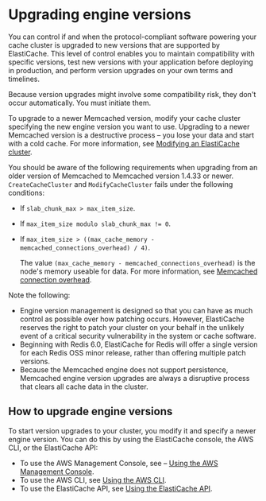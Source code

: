 # Upgrading engine versions<a name="VersionManagement"></a>

You can control if and when the protocol\-compliant software powering your cache cluster is upgraded to new versions that are supported by ElastiCache\. This level of control enables you to maintain compatibility with specific versions, test new versions with your application before deploying in production, and perform version upgrades on your own terms and timelines\.

Because version upgrades might involve some compatibility risk, they don't occur automatically\. You must initiate them\. 

To upgrade to a newer Memcached version, modify your cache cluster specifying the new engine version you want to use\. Upgrading to a newer Memcached version is a destructive process – you lose your data and start with a cold cache\. For more information, see [Modifying an ElastiCache cluster](Clusters.Modify.md)\.

You should be aware of the following requirements when upgrading from an older version of Memcached to Memcached version 1\.4\.33 or newer\. `CreateCacheCluster` and `ModifyCacheCluster` fails under the following conditions:
+ If `slab_chunk_max > max_item_size`\.
+ If `max_item_size modulo slab_chunk_max != 0`\.
+ If `max_item_size > ((max_cache_memory - memcached_connections_overhead) / 4)`\.

  The value `(max_cache_memory - memcached_connections_overhead)` is the node's memory useable for data\. For more information, see [Memcached connection overhead](ParameterGroups.Memcached.md#ParameterGroups.Memcached.Overhead)\.

Note the following:
+ Engine version management is designed so that you can have as much control as possible over how patching occurs\. However, ElastiCache reserves the right to patch your cluster on your behalf in the unlikely event of a critical security vulnerability in the system or cache software\.
+ Beginning with Redis 6\.0, ElastiCache for Redis will offer a single version for each Redis OSS minor release, rather than offering multiple patch versions\.
+ Because the Memcached engine does not support persistence, Memcached engine version upgrades are always a disruptive process that clears all cache data in the cluster\.

## How to upgrade engine versions<a name="VersionManagement.HowTo"></a>

To start version upgrades to your cluster, you modify it and specify a newer engine version\. You can do this by using the ElastiCache console, the AWS CLI, or the ElastiCache API:
+ To use the AWS Management Console, see – [Using the AWS Management Console](Clusters.Modify.md#Clusters.Modify.CON)\.
+ To use the AWS CLI, see [Using the AWS CLI](Clusters.Modify.md#Clusters.Modify.CLI)\.
+ To use the ElastiCache API, see [Using the ElastiCache API](Clusters.Modify.md#Clusters.Modify.API)\.